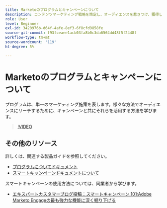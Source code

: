 ```yaml
---
title: Marketoのプログラムとキャンペーンについて
description: コンテンツマーケティング戦略を策定し、オーディエンスを惹きつけ、獲得し、惹きつけます。
role: User
level: Beginner
exl-id: 3420976b-d64f-4afe-8ef3-6f8cfd9858fe
source-git-commit: f93fceaee1acb03fa8b0c3da6564dd48f5f2448f
workflow-type: tm+mt
source-wordcount: '119'
ht-degree: 5%

---
```


# Marketoのプログラムとキャンペーンについて

プログラムは、単一のマーケティング施策を表します。様々な方法でオーディエンスにリーチするために、キャンペーンと共にそれらを活用する方法を学びます。

>[!VIDEO](https://video.tv.adobe.com/v/3418042/?quality=12&learn=on)

## その他のリソース

詳しくは、関連する製品ガイドを参照してください。

* [プログラムについてドキュメント](https://experienceleague.adobe.com/docs/marketo/using/product-docs/core-marketo-concepts/programs/creating-programs/understanding-programs.html?lang=en)
* [スマートキャンペーンドキュメントについて](https://experienceleague.adobe.com/docs/marketo/using/product-docs/core-marketo-concepts/smart-campaigns/understanding-smart-campaigns.html?lang=en)

スマートキャンペーンの使用方法については、同業者から学びます。

* [エキスパートカスタマーブログ投稿：スマートキャンペーン 101:Adobe Marketo Engageの最も強力な機能に深く掘り下げる](https://nation.marketo.com/t5/product-blogs/smart-campaigns-101-a-deep-dive-into-adobe-marketo-engage-s-most/ba-p/313385#M1838)